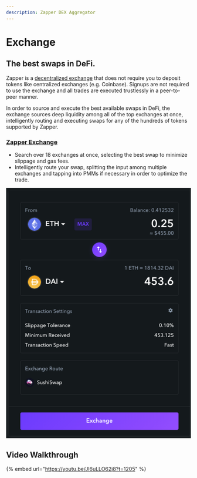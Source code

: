```yaml
---
description: Zapper DEX Aggregator
---
```


# Exchange

## The best swaps in DeFi.

Zapper is a [decentralized exchange](https://zapper.fi/exchange) that does not require you to deposit tokens like centralized exchanges \(e.g. Coinbase\). Signups are not required to use the exchange and all trades are executed trustlessly in a peer-to-peer manner. 

In order to source and execute the best available swaps in DeFi, the exchange sources deep liquidity among all of the top exchanges at once, intelligently routing and executing swaps for any of the hundreds of tokens supported by Zapper.

### [Zapper Exchange](https://zapper.fi/exchange)

* Search over 18 exchanges at once, selecting the best swap to minimize slippage and gas fees.
* Intelligently route your swap, splitting the input among multiple exchanges and tapping into PMMs if necessary in order to optimize the trade.



![](../.gitbook/assets/image%20%2830%29.png)

## Video Walkthrough

{% embed url="https://youtu.be/Jl6uLLO62j8?t=1205" %}





